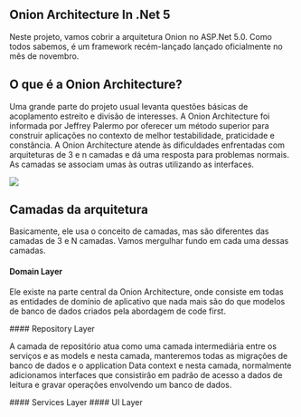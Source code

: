 ## Onion Architecture In .Net 5
Neste projeto, vamos cobrir a arquitetura Onion no ASP.Net 5.0. Como todos sabemos, é um framework recém-lançado lançado oficialmente no mês de novembro.

## O que é a Onion Architecture? 
 
<p>
Uma grande parte do projeto usual levanta questões básicas de acoplamento estreito e divisão de interesses. 
A Onion Architecture foi informada por Jeffrey Palermo por oferecer um método superior para construir aplicações no contexto de melhor testabilidade, 
praticidade e constância. A Onion Architecture atende às dificuldades enfrentadas com arquiteturas de 3 e n camadas e dá uma resposta para problemas normais. 
As camadas se associam umas às outras utilizando as interfaces.
</p>
<img src="https://csharpcorner.azureedge.net/article/onion-architecture-in-net-5/Images/O2.png">

## Camadas da arquitetura
<p>
Basicamente, ele usa o conceito de camadas, mas são diferentes das camadas de 3 e N camadas. Vamos mergulhar fundo em cada uma dessas camadas.
</p>

#### Domain Layer
<p>
Ele existe na parte central da Onion Architecture, onde consiste em todas as entidades de domínio de aplicativo que nada mais são do que modelos de banco de dados criados pela abordagem de code first.
</p>
#### Repository Layer
<p>
A camada de repositório atua como uma camada intermediária entre os serviços e as models e nesta camada, manteremos todas as migrações de banco de dados e o application Data context e nesta camada, 
normalmente adicionamos interfaces que consistirão em padrão de acesso a dados de leitura e gravar operações envolvendo um banco de dados.
</p>
#### Services Layer
#### UI Layer
